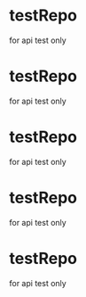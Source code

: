 # testRepo
for api test only

# testRepo
for api test only

# testRepo
for api test only

# testRepo
for api test only
# testRepo
for api test only
